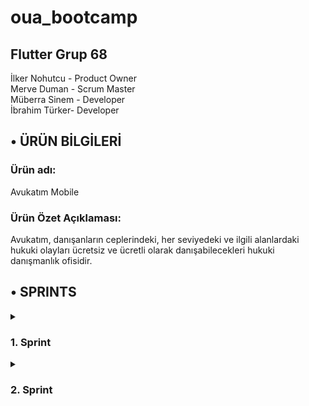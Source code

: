 # oua_bootcamp
## Flutter Grup 68

İlker Nohutcu - Product Owner  
Merve Duman - Scrum Master  
Müberra Sinem - Developer  
İbrahim Türker- Developer  


## • ÜRÜN BİLGİLERİ
### Ürün adı:
Avukatım Mobile

### Ürün Özet Açıklaması:
Avukatım, danışanların ceplerindeki, her seviyedeki ve ilgili alanlardaki hukuki olayları ücretsiz ve ücretli olarak danışabilecekleri hukuki danışmanlık ofisidir.

## • SPRINTS

 <details>
  <summary><h3>1. Sprint</h3></summary>
  <ol>
     
## 1.Sprint Süreç ve Kararlar
## • Sprint Notları:
-Proje yönetimi ve görev dağılımının ayarlanması için Trello kullanılmasına karar verilmiştir.  
-UI tasarımı için yönlendirici internet kaynaklarından bilgiler sağlanmıştır.  
-Veritabanı yönetimi için Firebase kullanılmasına karar verilmiştir.  

## • Sprint İçinde Tamamlanması Tahmin Edilen Puan 
 10
## • Puan Tamamlama Mantığı: 
(Sprint içi puan değerlendirmesi 10 olarak belirlenmiştir.)
Proje boyunca tamamlanması gereken backlog puanı 36'dır. İlk Sprint için bitirilmesi istenilen puan sayısı 10 olarak belirlenmiştir ve hedefe ulaşılmıştır.
## • Daily Scrum:
Whatsapp üzerinden görüşmeler sağlanmıştır.Genel adında ana bir grup oluşturulmuştur.
![WhatsApp Image 2024-07-09 at 11 10 57](https://github.com/merveeduman/oua_bootcamp/assets/139700200/5ff7e73e-0371-4923-ae8e-e2b9c29e0620)

## • TOPLANTILAR VE KARAR VERME AŞAMALARI
### 26.06.2024 (İlk çevrimiçi toplantı)

26.06.2024 tarihinde ilk çevrimiçi toplantı yapılmıştır. Toplantıda grup üyeleri kendi arasında tanışmıştır ve ardından yetenek ve rolleri belirlemiştir. Üyelerin yetenekleri doğrultusunda kararlarştırılmış olan roller yukarıda yer aldığı gibidir. Toplantıyı sonlandırırken grubun yetenekleri doğrultusunda uygulama fikirleri geliştirmek, araştırmak ve bunları gelecek toplantıda değerlendirmek üzere karar alınmıştır. Gelecek toplantının 27.06.2024 tarihinde yapılması uygun görülmüş ve bu doğrultuda ikinci toplantı planlanmıştır. Yetenekler doğrultusunda kodlama işlemlerinin Merve ve Müberra tarafından yapılmasına destek gereken kısımlarda da İbrahim'in destek vermesine, raporlama, ui/ux design, sprint board düzenleme işlemlerinin İlker tarafından yapılmasına ve destek gereken kısımlarda İbrahim'in destek vermesine karar verilmiştir.

### 27.06.2024 (İkinci çevrimiçi toplantı)

27.06.2024 tarihli ikinci çevrimiçi toplantıda grup üyelerinin not ettiği mobil uygulama fikirleri ortaya atılarak hem kullanıcı perspektifinden, hem yatırımcı perspektifinden, hem de teknik uygulanabilirlik açısından değerlendirilerek olası fikirler sayı olarak ikiye indirgenmiştir. Bu iki fikrin aynı perspektiflerden karşılaştırılması ve gelecek toplantıda nihai fikrin netleştirilmesi üzerinde sözleşilmiştir. Ayrıca proje yönetimi süreci boyunca sprint board olarak Trello kullanma kararı alınmıştır. Fikrin netleşmesinden itibaren görevlerin saptanarak sprint board üzerinden takvimlendirilmesi ve ilgili üyelere atanması kararı alınmıştır. Gelecek toplantının 29.06.2024 tarihinde yapılması uygun görülmüş ve bu doğrultuda üçüncü toplantı planlanmıştır.

### 29.06.2024 (Üçüncü çevrimiçi toplantı)

29.06.2024 tarihli üçüncü çevrimiçi toplantıda eldeki mevcut iki fikirden hukuki danışmanlık app'i daha uygun görülerek üzerinde karar kılınmıştır. Uygyulamanın kapsamının ve fonksiyonlarının netleşmesi üzerine düşünceler geliştirmek ve bir sonraki toplantıda netleşmeyi sağlamak üzere toplantı sonlandırılmıştır. Ayrıca bu toplantıda UI design için Figma kullanılması doğrultusunda karar alınmıştır ve yapay zeka api'si olarak Gemini kullanılması doğrultusunda karar alınmıştır. Toplantı sonrasında İlk sprint için görevler ve tarihleri belirlenmiş, görev atamaları yapılmıştır.
Not: Trello ekran görüntüsü 06.07.2024 tarihinde yapılan son rapor düzenlemeri esnasında alınarak eklenmiştir. 

<details>
  <summary><h3>Üçüncü Toplantı Ekran Görüntüleri</h3></summary>
  <ol>
   <oi>  
    
![image](https://github.com/merveeduman/oua_bootcamp/assets/104201769/aa86af70-2a2c-4cbd-ad3b-484ac82545b9)

</ol>
 <oi>  
  
</details>

## • Product Backlog URL
• Trello URL: https://trello.com/b/Ms4Jn6Nk/bootcamp

### 02.07.2024 (Dördüncü çevrimiçi toplantı)

02.07.2024 tarihli üçüncü çevrimiçi toplantıda, üzerinde karar kılınmış olan fikrin kapsamı konuşulmuştur. Ve temel çerçeve itibarıyla bir kapsam belirlenmiştir. Ayrıca uygulamanın ürünleştirilmesine yönelik çalışmalar planlanmıştır. Ürünün adına yönelik fikirlerin bulunarak bir sonraki toplantıda netleştirilmesi üzerinde karar kılınmıştır. Gelecek toplantının 04.07.2024 tarihinde yapılması uygun görülmüş ve bu doğrultuda beşinci toplantı planlanmıştır.

### 04.07.2024 (Beşinci çevrimiçi toplantı)

04.07.2024 tarihli beşinci toplantıda netleşen uygulama fikrinin ürünleştirilmesine yönelik temel kapsam özetle aşağıdaki gibidir:

## • ÜRÜN BİLGİLERİ
### Ürün adı:
Avukatım

### Ürün Özet Açıklaması:
Avukatım, danışanların ceplerindeki, her seviyedeki ve ilgili alanlardaki hukuki olayları ücretsiz ve ücretli olarak danışabilecekleri hukuki danışmanlık ofisidir.

### Ürün Fonksiyonları:
Basit hukuki olaylar hakkında temel danışma hizmeti, temel hukuki bilgilendirmeler, genel kültür ve hukuki bilinçlenme ihtiyaçları için yapay zeka botumuz ücretsiz bir şekilde kullanılabilir. Bu özellik üyelik oluşturmadan da kullanılabilir fakat bu özellik aynı ip bağlantısı üzerinden günde 10 soru ile sınırlıdır. Yapay zeka botuna sınırsız soru sormak için üyelik oluşturmak yeterlidir.
Orta seviye danışmanlıklar için danışmak istenilen alan (medeni hukuk, ticaret hukuku vb.) seçilerek, stajyer seviyesinde olan avukatların profilleri incelenerek seçilen avukat ile çevrimiçi görüntülü veya sesli görüşme sağlanabilir. 
İleri düzey danışmanlıklar için danışmak istenilen alan (medeni hukuk, ticaret hukuku vb.) seçilerek, ileri seviye ve alanında uzman olan avukatların profilleri incelenerek seçilen avukat ile çevrimiçi görüntülü veya sesli görüşme sağlanabilir.

### Ürünün Çözüm Olduğu Sorunlar: 
Danışan açısından: Avukatlara geleneksel yollarla ve ağızdan ağıza sorarak ulaşma sorununa (avukatların reklam yapmalarının yasak olması nedeniyle) çözüm getirmektedir. Ürün, fiyat segmentasyonu, uzmanlık alanı ve deneyime göre ülkenin farklı yerlerinden birçok avukata erişim imkanı sağlamaktadır. Ayrıca avukatlarla tanışmak ve görüşmek için fiziki büroya gitme zorunluluğunu ortadan kaldırır. Ek olarak danışmanlık ücretleri hakkında ortalama bilgiler ve avukatların profillerindeki daha önceki danışan değerlerdirmeleri de referans olarak önemli bir sorunu ortadan kaldırmaktadır. Ödeme konusunda güvence sunmaktadır.
Danışman açısından: Ürün, avukatlar açısından reklam verme yasağını delmeden çevrimiçi faaliyet gösterebilme imkanı sunmaktadır. Ülkenin farklı yerlerinden danışanlara hizmet verme imkanı sunmaktadır. İstihdam içerisinde yer bulamayan genç işsiz avukatların faaliyet gösterebileceği yeni bir alan sunmaktadır. Ödeme alma konusunda güvence sunmaktadır.

### Ürün Hedef Kitlesi:
Hukuki danışmanlık almak isteyen ve aktif bir şekilde mobil uygulama kullanan, internet alışverişi ve çevrimiçi ödeme yapmakta olan 18-50 yaş arası tüm insanlar.
Genç veya stajyer avukatlar, internet üzerinden çevrimiçi faaliyet göstermek isteyen deneyimli ve teknolojiyi aktif kullanan 30-50 yaş arası bağımsız avukatlar.
Beşinci toplantıda ürün kapsamı belirtildiği şekilde netleştirilmiş ve gelecek toplantının 05.07.2024 tarihinde yapılması uygun görülmüş ve bu doğrultuda altıncı toplantı planlanmıştır.  

### 05.07.2024 (Altıncı çevrimiçi toplantı)  

05.07.2024 tarihli altıncı çevrimiçi toplantıda Merve'nin hazırlamış olduğu uygulamanın tanıtım ekranları ve İlker'in hazırladığı İş Modeli Kanvası ve kullanıcı personaları incelenmiş ve fikir birliği ile uygun bulunmuştur. 
Çalışmalar aşağıdaki gibidir:  

<details>
  <summary><h3>Altıncı Toplantı Ekran Görüntüleri</h3></summary>
  <ol>
   <oi>  
    
![image](https://github.com/merveeduman/oua_bootcamp/assets/104201769/bd68512b-528a-4699-a94d-fb0309d50d72)
![image](https://github.com/merveeduman/oua_bootcamp/assets/104201769/e2bea764-1d36-4951-afee-f3ad4242558e)
![image](https://github.com/merveeduman/oua_bootcamp/assets/153215629/a65c59fd-13f8-4333-8336-0909de1c233a)

</ol>
 <oi>  
  
 </details>  
  
Toplantı sonrasında ilk sprint sürecinin eksiksiz tamamlandığı ve atanan tüm görevlerin üyeler tarafından tamamlandığına dair kontrol sağlanmıştır. Sıradaki toplantının 8 Temmuz'da yapılacak olan 2.Sprint buluşmasından sonra 9 Temmuz 2024 tarihinde yapılması uygun görülerek ilk sprint süreci tamamlanmıştır.  

## •  Sprint Review :
• Tanıtım sayfa tasarımlarının ilgi çekici ve kullanıcı dostu arayüze sahip olduguna ve diğer sayfaların da bu tarzda olmasına karar verilmiştir.  
• Sprint Review katılımcıları:Merve Duman, Müberra Sinem,İlker Nohutcu
## •  Sprint Retrospective :
Tarih: 06.07.2024  
Katılımcılar: Merve, Müberra, İlker, İbrahim  
Toplantının Genel Amacı:  
Geçtiğimiz sprintin değerlendirilmesi, başarılı olan alanların belirlenmesi ve iyileştirme gerektiren konuların tespit edilmesi. Gelecek sprinte dair aksiyon hedefleri.  
  
Ne İyi Gitti?  
•	Proje Yönetimi: Sprint planlaması ve görev dağılımı başarılı bir şekilde gerçekleştirildi.  
•	Ekip İletişimi: Ekip üyeleri arasında açık ve etkili iletişim sağlandı, günlük toplantıların başlıkları önceden belirlenerek verimli geçmesi sağlandı.  
  
Ne Yanlış Gitti?  
•	Süreç Sorunları: Ürün fikrini netleştirme konusunda yavaş kalındı.  
•	Teknik Takvim: Fikir konusunda yavaş ilerlenmesi sonucunda 2. Sprint kodlama görevlerinde yoğunluk oluştu.  
  
İyileştirme Fırsatları:  
•	Kapsam İyileştirmeleri: Uygulama kapsamının en ince detayına kadar erken belirlenmesine bağlı olarak yalın bir süreç yürütüp zaman kaybını minimuma indirmek.  
•	Ek Performans: 2. Sprintte performans hedeflerimizi olağanın üzerinde tutarak 3. Sprint sürecinde yaşanabilecek aksilikleri ve planlamada hesaplanmayan sorunlara daha çok vakit ayırabilme imkanı yaratmak.  
  
Aksiyon Maddeleri:  
1.	Kapsam Netleştirme: Bir sonraki sprintte görevlerin daha detaylı ve gerçekçi bir şekilde planlanması için kodlama pratiğine girmeden önce uygulama kapsamının ve fonksiyonel detayların tamamen netleşmiş  olması üzerine çalışma yapılması.  
2.	Logo Tasarımı: Uygulamanın logosunun 2. Sprintte yapılması.  
3.	Kodlama: Uygulamanın temel kodlama işlerinin 2. Sprintte tamamlanması
  
olmak üzere bir sonraki sprint için alınan aksiyon kararları kayda geçmiştir.  
</ol>
</details>

 <details>
  <summary><h3>2. Sprint</h3></summary>
  <ol> 
     
## 2.Sprint Süreç ve Kararlar
## • Sprint Notları:
-Bu sprint sürecinde uygulamanın logosu tasarlanmış ve ilgili olarak uygulamanın sembol renginin mat asker yeşili olmasına karar verilmiştir.  
-Uygulamanın ilk aşama için sadece Türkçe dilinde olması üzerinde karar kılınmıştır.  

## • Sprint İçinde Tamamlanması Tahmin Edilen Puan 
 16
## • Puan Tamamlama Mantığı: 
(Sprint içi puan değerlendirmesi 16 olarak belirlenmiştir.)
Proje boyunca tamamlanması gereken backlog puanı 36'dır. İkinci Sprint için bitirilmesi istenilen puan sayısı 16 olarak belirlenmiştir ve hedefe ulaşılmıştır.

## • TOPLANTILAR VE KARAR VERME AŞAMALARI
### 10.07.2024 (Yedinci çevrimiçi toplantı)

10.07.2024 tarihinde yedinci çevrimiçi toplantı yapılmıştır. Toplantıda grup üyeleri ikinci sprint için genel bir takvim planlaması yapılmıştır. Üyelerin kişisel yoğunluklarının ve işlerinin rahatlaması amacıyla toplantı tarihinden itibaren 5 günlük bir görev izni tüm üyelere tanınarak 2.sprint için yapılacak olan tüm görev atamalarının en erken 15.07.2024 tarihi başlangıçlı olması kararlaştırılmıştır. Atanacak görevlerin belirlenmesi adına gelecek toplantının 13.07.2024 tarihinde yapılması uygun görülmüş ve bu doğrultuda sekizinci toplantı planlanmıştır.

### 13.07.2024 (Sekizinci çevrimiçi toplantı)

13.07.2024 tarihli sekizinci çevrimiçi toplantıda, üyelerin yetenek ve yetkinlikleri doğrultusunda 2.sprint görevlerinin dağılımı yapılmıştır. Yapay zeka geliştirme ve api entegrasyonu, görüntülü görüşme için api entegrasyonu görevlerinin Müberra, Ödeme ekranının oluşturulması, görsel prototip oluştuma görevlerinin Merve, Logo tasarımı, reklam tasarımlarının hazırlanması ve sprint rapor kayıtlarının tutularak düzenlenmesi görevlerinin İlker tarafından gerçekleştirilmesi uygun görülmüştür. Ayrıca frontend ve backend geliştirme görevlerinin Müberra ve Merve tarafından, UI/UX tasarımlarının tüm grup üyeleri tarafından ortak çalışmayla yapılmasına karar verilmiştir. Gelecek toplantının 15.07.2024 tarihinde yapılması uygun görülmüş ve bu doğrultuda dokuzuncu toplantı planlanmıştır.

### 15.07.2024 (Dokuzuncu çevrimiçi toplantı)

15.07.2024 tarihli dokuzuncu çevrimiçi toplantıda planlanmış olan görevlerin ve dağılımın üzerinden geçilmiştir. Ve görev kartları sprint board'a eklenerek ilgili atamalar yapılmıştır. Logo tasarımı hakkında beklentiler konuşularak tasarımı yapacak olan İlker'in, grup üyelerinin ortak beklentileri hakkında fikir sahibi olması sağlanılmıştır. Kısa süren bu toplantı sonunda tüm grup üyelerinin görev süreçleri başlamıştır. Gelecek toplantının 17.07.2024 tarihinde yapılması uygun görülmüş ve bu doğrultuda onuncu toplantı planlanmıştır.  

<details>
  <summary><h3>Dokuzuncu Toplantı Ekran Görüntüleri</h3></summary>
  <ol>
   <oi>  
    
<img width="1800" alt="Ekran Resmi 2024-07-21 23 53 02" src="https://github.com/user-attachments/assets/7259b575-60ff-4f8f-9a82-d9a5cc25378a">

</ol>
 <oi>  
  
 </details>  

## • Product Backlog URL
• Trello URL: https://trello.com/b/Ms4Jn6Nk/bootcamp  

### 17.07.2024 (Onuncu çevrimiçi toplantı)

17.07.2024 tarihli onuncu çevrimiçi toplantıda İlker'in oluşturmuş olduğu 4 logo seçeneği grup üyeleri arasında oylamaya sunularak oy birliğiyle logo seçilmiştir. Gelecek toplantının 18.07.2024 tarihinde yapılması uygun görülmüş ve bu doğrultuda on birinci toplantı planlanmıştır.  

<details>
  <summary><h3>Onuncu Toplantı Ekran Görüntüleri</h3></summary>
  <ol>
   <oi>  
    
![image](https://github.com/user-attachments/assets/bbe710ea-d20b-484a-9182-1228366743fe)
![image](https://github.com/user-attachments/assets/e570687d-ac64-4c3a-9976-b4b676f0a890)

</ol>
 <oi>  
  
 </details>  

### 18.07.2024 (On birinci çevrimiçi toplantı)

17.07.2024 tarihli on birinci çevrimiçi toplantıda Merve'nin oluşturmuş olduğu ödeme ekranı test edilmiştir ve grup üyelerine sunulmuştur. (Ödeme ekranı ile ilgili görseller toplantı özeti sonrasında verilmiştir.) İlker'in tasarlamış olduğu kare ve dikey formdaki reklam görselleri de grup ile paylaşılmış ve grup üyeleri tarafından onaylanmıştır. Gelecek toplantının 19.07.2024 tarihinde yapılması uygun görülmüş ve bu doğrultuda on ikinci toplantı planlanmıştır.   

<details>
  <summary><h3>On Birinci Toplantı Ekran Görüntüleri</h3></summary>
  <ol>
   <oi>  
    
![image](https://github.com/user-attachments/assets/e435a3bb-ec81-46d3-a850-7825826f8209)
![image](https://github.com/user-attachments/assets/3a7d4f2d-722a-41fb-b12d-5196271e7c1a)
![image](https://github.com/user-attachments/assets/745c4497-5638-40c8-ab5f-4cc16f3241d2)



![image](https://github.com/user-attachments/assets/e90b577e-5e5e-41b9-849f-bd43d66243a7)
![image](https://github.com/user-attachments/assets/0539983d-4580-486b-912b-38f9c91f7933)


</ol>
 <oi>  
  
 </details>  


### 19.07.2024 (On ikinci çevrimiçi toplantı)

18.07.2024 tarihli on ikinci çevrimiçi toplantıda Müberra'nın entegrasyonunu sağladığı jwt kimlik doğrulaması, avukat kontrol paneli, dio pakedi ile data transferi altyapısı, görüntü görüşme api'si, uygulama içi yapay zeka modeli ve kullanıcı profili düzenleme & favori ekleme özellikleri grup üyelerine sunulmuş ve grup üyeleri tarafından onaylanarak rapora eklenmiştir. Gelecek toplantının 20.07.2024 tarihinde yapılması uygun görülmüş ve bu doğrultuda on üçüncü toplantı planlanmıştır.   

<details>
  <summary><h3>On İkinci Toplantı Ekran Görüntüleri</h3></summary>
  <ol>
   <oi>  
    
![image](https://github.com/user-attachments/assets/2dd97efa-06ec-4f1f-928c-268838448949)
![image](https://github.com/user-attachments/assets/7863920f-7d7b-43a8-af8c-04da9029e725)
![image](https://github.com/user-attachments/assets/8a4e478b-4c95-417a-917b-8f1d0cd17284)
![image](https://github.com/user-attachments/assets/14107f3c-a584-44ee-9ee8-bfba24cfbf5a)
![image](https://github.com/user-attachments/assets/256fe270-1a10-4103-8f9b-7cbfb25551e8)
![image](https://github.com/user-attachments/assets/4a461ae2-c317-436f-a0d9-f968cfccd635)


</ol>
 <oi>  
  
 </details>  

### 20.07.2024 (On üçüncü çevrimiçi toplantı)



## •  Sprint Review :
• Bu sprint sürecinde uygulamanın görsel arayüzü ve temel yazılım prototipi temel olarak ortaya çıkmıştır. Uygulama içi fonksiyonlar daha fazla netlik kazanmıştır.  
• Sprint Review katılımcıları:Merve Duman, Müberra Sinem,İlker Nohutcu
## •  Sprint Retrospective :
Tarih: 21.07.2024  
Katılımcılar: Merve, Müberra, İlker, İbrahim
Toplantının Genel Amacı:  
Geçtiğimiz sprintin değerlendirilmesi, başarılı olan alanların belirlenmesi ve iyileştirme gerektiren konuların tespit edilmesi. Gelecek sprinte dair aksiyon hedefleri.  
 
 Ne İyi Gitti?  
•	Kurumsal Kimlik: Uygulamanın logo ve reklam görsellerinin tasarımı grup üyelerinin beklentileri doğrultusunda gerçekleştirilmiş oldu.  
•	Frontend Süreci: Frontend süreci 2.sprint için planlandığı şekilde oldukça verimli geçti. Kısa sürede büyük yol kat edildi.  
  
Ne Yanlış Gitti?  
•	Ekip Sorunları: Her grup üyesinin etkili katılımı sağlanamadı.  
  
İyileştirme Fırsatları:  
•	Görevlere Katılım: Tüm grup üyelerinin görevlerini etkili bir şekilde yerine getirmeye teşvik ederek daha adil bir görev dağılımı sağlamak.
  
Aksiyon Maddeleri:  
1.	Frontend ve Backend Finalizasyonu: Son sprintte frontend ve backend sürecinin final hale getirilmesi.
2. Uygulamanın sosyal medya hesaplarının oluşturularak kullanıma hazır hale getirilmesi.  
2. Uygulamanın jüriye sunulacak olan halinin hazırlanması ve github'a yüklenmesi.  

olmak üzere son sprint için alınan aksiyon kararları kayda geçmiştir.  
</ol>
</details>
